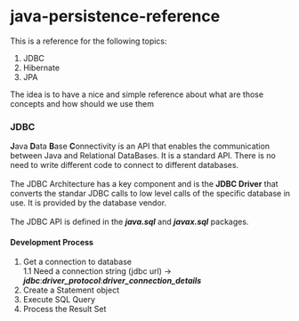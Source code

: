 # java-persistence-reference

This is a reference for the following topics:
1. JDBC
2. Hibernate
3. JPA

The idea is to have a nice and simple reference about what are those concepts and how should we use them

### **JDBC** 

**J**ava **D**ata **B**ase **C**onnectivity is an API that enables the communication between Java and Relational DataBases. It is a standard API. There is no need to write different code to connect to different databases.<br /><br />
The JDBC Architecture has a key component and is the **JDBC Driver** that converts the standar JDBC calls to low level calls of the specific database in use. It is provided by the database vendor.<br /><br />
The JDBC API is defined in the ***java.sql*** and ***javax.sql*** packages.

#### Development Process
1. Get a connection to database<br/>
1.1 Need a connection string  (jdbc url) -> ***jdbc***:***driver_protocol***:***driver_connection_details***
2. Create a Statement object
3. Execute SQL Query
4. Process the Result Set



